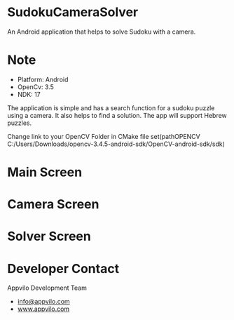 # SudokuCameraSolver
An Android application that helps to solve Sudoku with a camera.

# Note
* Platform: Android 
* OpenCv: 3.5
* NDK: 17

The application is simple and has a search function for a sudoku puzzle using a camera. It also helps to find a solution.
The app will support Hebrew puzzles.

Change link to your OpenCV Folder in CMake file
set(pathOPENCV C:/Users/Downloads/opencv-3.4.5-android-sdk/OpenCV-android-sdk/sdk)

# Main Screen

# Camera Screen

# Solver Screen

# Developer Contact
Appvilo Development Team

* info@appvilo.com
* www.appvilo.com
